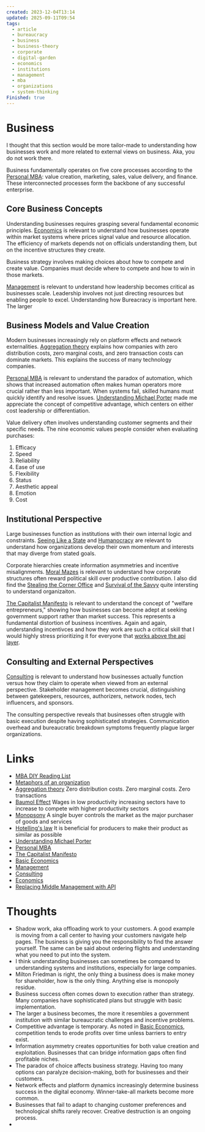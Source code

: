 ```yaml
---
created: 2023-12-04T13:14
updated: 2025-09-11T09:54
tags:
  - article
  - bureaucracy
  - business
  - business-theory
  - corporate
  - digital-garden
  - economics
  - institutions
  - management
  - mba
  - organizations
  - system-thinking
Finished: true
---
```

# Business

I thought that this section would be more tailor-made to understanding how businesses work and more related to external views on business. Aka, you do not work there.  

Business fundamentally operates on five core processes according to the [Personal MBA](../Books/Book%20Reviews/Work/Money/Personal%20MBA.md): value creation, marketing, sales, value delivery, and finance. These interconnected processes form the backbone of any successful enterprise.

## Core Business Concepts

Understanding businesses requires grasping several fundamental economic principles. [Economics](Economics.md) is relevant to understand how businesses operate within market systems where prices signal value and resource allocation. The efficiency of markets depends not on officials understanding them, but on the incentive structures they create.

Business strategy involves making choices about how to compete and create value. Companies must decide where to compete and how to win in those markets.

[Management](../Working/Management/Management.md) is relevant to understand how leadership becomes critical as businesses scale. Leadership involves not just directing resources but enabling people to excel. Understanding how Bureacracy is important here. The larger 

## Business Models and Value Creation

Modern businesses increasingly rely on platform effects and network externalities. [Aggregation theory](https://stratechery.com/aggregation-theory/) explains how companies with zero distribution costs, zero marginal costs, and zero transaction costs can dominate markets. This explains the success of many technology companies.

[Personal MBA](../Books/Book%20Reviews/Work/Money/Personal%20MBA.md) is relevant to understand the paradox of automation, which shows that increased automation often makes human operators more crucial rather than less important. When systems fail, skilled humans must quickly identify and resolve issues. [Understanding Michael Porter](../Books/Book%20Reviews/Economics/Finance/Understanding%20Michael%20Porter.md) made me appreciate the concept of competitive advantage, which centers on either cost leadership or differentiation.

Value delivery often involves understanding customer segments and their specific needs. The nine economic values people consider when evaluating purchases:
1. Efficacy
2. Speed
3. Reliability
4. Ease of use
5. Flexibility
6. Status
7. Aesthetic appeal
8. Emotion
9. Cost

## Institutional Perspective

Large businesses function as institutions with their own internal logic and constraints. [Seeing Like a State](../Books/Book%20Reviews/Science/Sociology/Bureaucracy/Seeing%20Like%20a%20State.md) and [Humanocracy](../Books/Book%20Reviews/Science/Sociology/Bureaucracy/Humanocracy.md) are relevant to understand how organizations develop their own momentum and interests that may diverge from stated goals.

Corporate hierarchies create information asymmetries and incentive misalignments. [Moral Mazes](../Books/Book%20Reviews/Science/Sociology/Bureaucracy/Moral%20Mazes.md) is relevant to understand how corporate structures often reward political skill over productive contribution. I also did find the [Stealing the Corner Office](../Books/Book%20Reviews/Work/Jobs/Stealing%20the%20Corner%20Office.md) and [Survival of the Savvy](../Books/Book%20Reviews/Science/Sociology/Bureaucracy/Survival%20of%20the%20Savvy.md) quite intersting to understand organizaiton. 

[The Capitalist Manifesto](../Books/Book%20Reviews/Economics/The%20Capitalist%20Manifesto.md) is relevant to understand the concept of "welfare entrepreneurs," showing how businesses can become adept at seeking government support rather than market success. This represents a fundamental distortion of business incentives. Again and again, understanding incentivces and how they work are such a critical skill that I would highly stress prioritizing it for everyone that [works above the api layer](https://www.johnmacgaffey.com/below-the-api/). 

## Consulting and External Perspectives

[Consulting](../Working/Consulting.md) is relevant to understand how businesses actually function versus how they claim to operate when viewed from an external perspective. Stakeholder management becomes crucial, distinguishing between gatekeepers, resources, authorizers, network nodes, tech influencers, and sponsors.

The consulting perspective reveals that businesses often struggle with basic execution despite having sophisticated strategies. Communication overhead and bureaucratic breakdown symptoms frequently plague larger organizations.

# Links
- [MBA DIY Reading List](https://chrisstoneman.medium.com/diy-mba-my-reading-list-f7699bd7d0c6)
- [Metaphors of an organization](https://www.ribbonfarm.com/2010/07/13/the-eight-metaphors-of-organization/)
- [Aggregation theory](https://stratechery.com/aggregation-theory/) Zero distribution costs. Zero marginal costs. Zero transactions
- [Baumol Effect](https://en.wikipedia.org/wiki/Baumol_effect) Wages in low productivity increasing sectors have to increase to compete with higher productivity sectors
- [Monopsony](https://en.wikipedia.org/wiki/Monopsony) A single buyer controls the market as the major purchaser of goods and services
- [Hotelling's law](https://en.wikipedia.org/wiki/Hotelling%27s_law) It is beneficial for producers to make their product as similar as possible
- [Understanding Michael Porter](../Books/Book%20Reviews/Economics/Finance/Understanding%20Michael%20Porter.md)
- [Personal MBA](../Books/Book%20Reviews/Work/Money/Personal%20MBA.md)
- [The Capitalist Manifesto](../Books/Book%20Reviews/Economics/The%20Capitalist%20Manifesto.md)
- [Basic Economics](../Books/Book%20Reviews/Economics/Basic%20Economics.md)
- [Management](../Working/Management/Management.md)
- [Consulting](../Working/Consulting.md)
- [Economics](Economics.md)
- [Replacing Middle Management with API](https://rein.pk/replacing-middle-management-with-apis?ref=johnmacgaffey.com)

# Thoughts 
- Shadow work, aka offloading work to your customers. A good example is moving from a call center to having your customers navigate help pages. The business is giving you the responsibility to find the answer yourself. The same can be said about ordering flights and understanding what you need to put into the system. 
- I think understanding businesses can sometimes be compared to understanding systems and institutions, especially for large companies. 
- Milton Friedman is right, the only thing a business does is make money for shareholder, how is the only thing. Anything else is monopoly residue.
- Business success often comes down to execution rather than strategy. Many companies have sophisticated plans but struggle with basic implementation.
- The larger a business becomes, the more it resembles a government institution with similar bureaucratic challenges and incentive problems.
- Competitive advantage is temporary. As noted in [Basic Economics](../Books/Book%20Reviews/Economics/Basic%20Economics.md), competition tends to erode profits over time unless barriers to entry exist.
- Information asymmetry creates opportunities for both value creation and exploitation. Businesses that can bridge information gaps often find profitable niches.
- The paradox of choice affects business strategy. Having too many options can paralyze decision-making, both for businesses and their customers.
- Network effects and platform dynamics increasingly determine business success in the digital economy. Winner-take-all markets become more common.
- Businesses that fail to adapt to changing customer preferences and technological shifts rarely recover. Creative destruction is an ongoing process. 
- 



